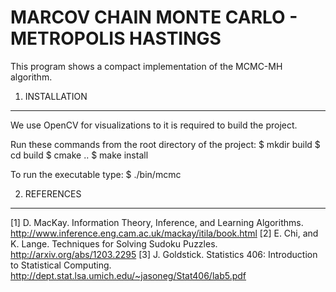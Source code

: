 MARCOV CHAIN MONTE CARLO - METROPOLIS HASTINGS
==============================================

This program shows a compact implementation of the MCMC-MH algorithm.

1. INSTALLATION
---------------

We use OpenCV for visualizations to it is required to build the project.

Run these commands from the root directory of the project:
$ mkdir build
$ cd build
$ cmake ..
$ make install

To run the executable type:
$ ./bin/mcmc

2. REFERENCES
-------------
[1] D. MacKay. Information Theory, Inference, and Learning Algorithms.
    http://www.inference.eng.cam.ac.uk/mackay/itila/book.html
[2] E. Chi, and K. Lange. Techniques for Solving Sudoku Puzzles.
    http://arxiv.org/abs/1203.2295
[3] J. Goldstick. Statistics 406: Introduction to Statistical Computing.
    http://dept.stat.lsa.umich.edu/~jasoneg/Stat406/lab5.pdf
